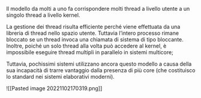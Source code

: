 Il modello da molti a uno fa corrispondere molti thread a livello utente a un singolo thread a livello kernel. 

La gestione dei thread risulta efficiente perché viene effettuata da una libreria di thread nello spazio utente.
Tuttavia l’intero processo rimane bloccato se un thread invoca una chiamata di sistema di tipo bloccante. Inoltre, poiché un solo thread alla volta può accedere al kernel, è impossibile eseguire thread multipli in parallelo in sistemi multicore;

Tuttavia, pochissimi sistemi utilizzano ancora questo modello a causa della sua incapacità di trarre vantaggio dalla presenza di più core (che costituisco lo standard nei sistemi elaborativi moderni).

![[Pasted image 20221102170319.png]]